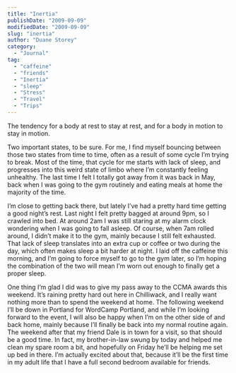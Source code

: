```yaml
---
title: "Inertia"
publishDate: "2009-09-09"
modifiedDate: "2009-09-09"
slug: "inertia"
author: "Duane Storey"
category:
  - "Journal"
tag:
  - "caffeine"
  - "friends"
  - "Inertia"
  - "sleep"
  - "Stress"
  - "Travel"
  - "Trips"
---
```


The tendency for a body at rest to stay at rest, and for a body in motion to stay in motion.

Two important states, to be sure. For me, I find myself bouncing between those two states from time to time, often as a result of some cycle I’m trying to break. Most of the time, that cycle for me starts with lack of sleep, and progresses into this weird state of limbo where I’m constantly feeling unhealthy. The last time I felt I totally got away from it was back in May, back when I was going to the gym routinely and eating meals at home the majority of the time.

I’m close to getting back there, but lately I’ve had a pretty hard time getting a good night’s rest. Last night I felt pretty bagged at around 9pm, so I crawled into bed. At around 2am I was still staring at my alarm clock wondering when I was going to fall asleep. Of course, when 7am rolled around, I didn’t make it to the gym, mainly because I still felt exhausted. That lack of sleep translates into an extra cup or coffee or two during the day, which often makes sleep a bit harder at night. I laid off the caffeine this morning, and I’m going to force myself to go to the gym later, so I’m hoping the combination of the two will mean I’m worn out enough to finally get a proper sleep.

One thing I’m glad I did was to give my pass away to the CCMA awards this weekend. It’s raining pretty hard out here in Chilliwack, and I really want nothing more than to spend the weekend at home. The following weekend I’ll be down in Portland for WordCamp Portland, and while I’m looking forward to the event, I will also be happy when I’m on the other side of and back home, mainly because I’ll finally be back into my normal routine again. The weekend after that my friend Dale is in town for a visit, so that should be a good time. In fact, my brother-in-law swung by today and helped me clean my spare room a bit, and hopefully on Friday he’ll be helping me set up bed in there. I’m actually excited about that, because it’ll be the first time in my adult life that I have a full second bedroom available for friends.